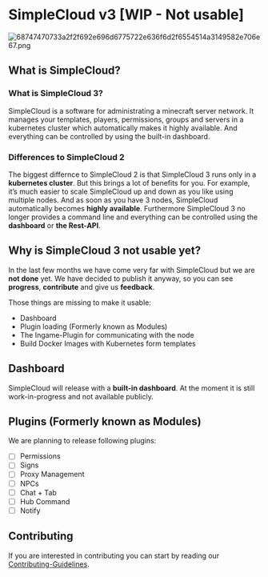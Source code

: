 # SimpleCloud v3 [WIP - Not usable]

![68747470733a2f2f692e696d6775722e636f6d2f6554514a3149582e706e67.png](https://res.craft.do/user/full/f60f4198-081b-3e55-baec-a8033b92a100/doc/FD9B970E-06AD-49CF-8AAE-FC89C7018F5C/F0F4A881-7C18-4A24-8B78-D8C7D29256CF_2/zHW7KupxA6alA2cxvPh4QZTMSZ3cEr0UeOt7zydxbIcz/68747470733a2f2f692e696d6775722e636f6d2f6554514a3149582e706e67.png)

## What is SimpleCloud?

### What is SimpleCloud 3?

SimpleCloud is a software for administrating a minecraft server network. It manages your templates, players, permissions, groups and servers in a kubernetes cluster which automatically makes it highly available. And everything can be controlled by using the built-in dashboard.

### Differences to SimpleCloud 2

The biggest differnce to SimpleCloud 2 is that SimpleCloud 3 runs only in a **kubernetes cluster**. But this brings a lot of benefits for you. For example, it’s much easier to scale SimpleCloud up and down as you like using multiple nodes. And as soon as you have 3 nodes, SimpleCloud automatically becomes **highly available**. Furthermore SimpleCloud 3 no longer provides a command line and everything can be controlled using the **dashboard** or **the Rest-API**.

## Why is SimpleCloud 3 not usable yet?

In the last few months we have come very far with SimpleCloud but we are **not done** yet. We have decided to publish it anyway, so you can see **progress**, **contribute** and give us **feedback**.

Those things are missing to make it usable:

- Dashboard
- Plugin loading (Formerly known as Modules)
- The Ingame-Plugin for communicating with the node
- Build Docker Images with Kubernetes form templates

## Dashboard

SimpleCloud will release with a **built-in dashboard**. At the moment it is still work-in-progress and not available publicly.

## Plugins (Formerly known as Modules)

We are planning to release following plugins:

- [ ] Permissions
- [ ] Signs
- [ ] Proxy Management
- [ ] NPCs
- [ ] Chat + Tab
- [ ] Hub Command
- [ ] Notify

## Contributing

If you are interested in contributing you can start by reading our [Contributing-Guidelines](CONTRIBUTING.md).
